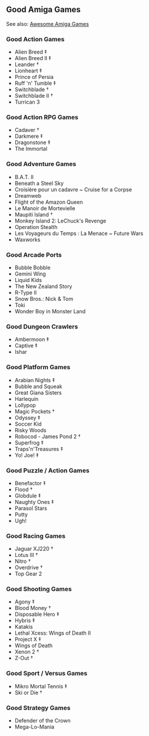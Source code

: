## Good Amiga Games

See also: [Awesome Amiga Games](./README.md#awesome-amiga-games)

### Good Action Games

- Alien Breed ‡
- Alien Breed II ‡
- Leander †
- Lionheart ‡
- Prince of Persia
- Ruff 'n' Tumble ‡
- Switchblade †
- Switchblade II †
- Turrican 3

### Good Action RPG Games

- Cadaver †
- Darkmere ‡
- Dragonstone ‡
- The Immortal

### Good Adventure Games

- B.A.T. II
- Beneath a Steel Sky
- Croisière pour un cadavre ~ Cruise for a Corpse
- Dreamweb
- Flight of the Amazon Queen
- Le Manoir de Mortevielle
- Maupiti Island †
- Monkey Island 2: LeChuck's Revenge
- Operation Stealth
- Les Voyageurs du Temps : La Menace ~ Future Wars
- Waxworks

### Good Arcade Ports

- Bubble Bobble
- Gemini Wing
- Liquid Kids
- The New Zealand Story
- R-Type II
- Snow Bros.: Nick & Tom
- Toki
- Wonder Boy in Monster Land

### Good Dungeon Crawlers

- Ambermoon ‡
- Captive ‡
- Ishar

### Good Platform Games

- Arabian Nights ‡
- Bubble and Squeak
- Great Giana Sisters
- Harlequin
- Lollypop
- Magic Pockets †
- Odyssey ‡
- Soccer Kid
- Risky Woods
- Robocod - James Pond 2 †
- Superfrog ‡
- Traps'n'Treasures ‡
- Yo! Joe! ‡

### Good Puzzle / Action Games

- Benefactor ‡
- Flood †
- Globdule ‡
- Naughty Ones ‡
- Parasol Stars
- Putty
- Ugh!

### Good Racing Games

- Jaguar XJ220 †
- Lotus III †
- Nitro †
- Overdrive †
- Top Gear 2

### Good Shooting Games

- Agony ‡
- Blood Money †
- Disposable Hero ‡
- Hybris ‡
- Katakis
- Lethal Xcess: Wings of Death II
- Project X ‡
- Wings of Death
- Xenon 2 †
- Z-Out †

### Good Sport / Versus Games

- Mikro Mortal Tennis ‡
- Ski or Die †

### Good Strategy Games

- Defender of the Crown
- Mega-Lo-Mania
